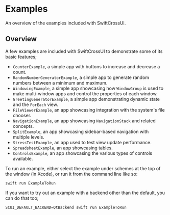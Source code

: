 # Examples

An overview of the examples included with SwiftCrossUI.

## Overview

A few examples are included with SwiftCrossUI to demonstrate some of its basic features;

- `CounterExample`, a simple app with buttons to increase and decrease a count.
- `RandomNumberGeneratorExample`, a simple app to generate random numbers between a minimum and maximum.
- `WindowingExample`, a simple app showcasing how ``WindowGroup`` is used to make multi-window apps and
  control the properties of each window.
- `GreetingGeneratorExample`, a simple app demonstrating dynamic state and the ``ForEach`` view.
- `FileViewerExample`, an app showcasing integration with the system's file chooser.
- `NavigationExample`, an app showcasing ``NavigationStack`` and related concepts.
- `SplitExample`, an app showcasing sidebar-based navigation with multiple levels.
- `StressTestExample`, an app used to test view update performance.
- `SpreadsheetExample`, an app showcasing tables.
- `ControlsExample`, an app showcasing the various types of controls available.

To run an example, either select the example under schemes at the top of the window (in Xcode), or run it from the command line like so:

```
swift run ExampleToRun
```

If you want to try out an example with a backend other than the default, you can do that too;

```
SCUI_DEFAULT_BACKEND=QtBackend swift run ExampleToRun
```
